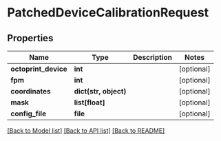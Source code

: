 # PatchedDeviceCalibrationRequest


## Properties
Name | Type | Description | Notes
------------ | ------------- | ------------- | -------------
**octoprint_device** | **int** |  | [optional] 
**fpm** | **int** |  | [optional] 
**coordinates** | **dict(str, object)** |  | [optional] 
**mask** | **list[float]** |  | [optional] 
**config_file** | **file** |  | [optional] 

[[Back to Model list]](../README.md#documentation-for-models) [[Back to API list]](../README.md#documentation-for-api-endpoints) [[Back to README]](../README.md)


